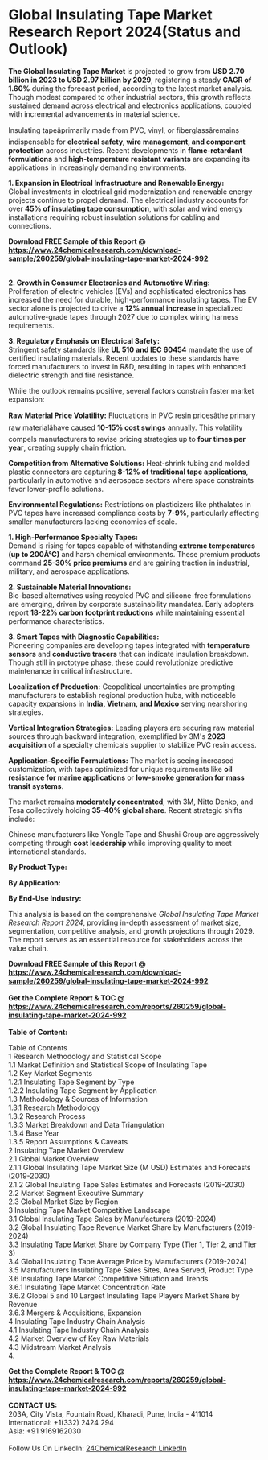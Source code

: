 <h1>Global Insulating Tape Market Research Report 2024(Status and Outlook)</h1><p><strong>The Global Insulating Tape Market</strong> is projected to grow from <strong>USD 2.70 billion in 2023 to USD 2.97 billion by 2029</strong>, registering a steady <strong>CAGR of 1.60%</strong> during the forecast period, according to the latest market analysis. Though modest compared to other industrial sectors, this growth reflects sustained demand across electrical and electronics applications, coupled with incremental advancements in material science.</p><p>Insulating tapeâprimarily made from PVC, vinyl, or fiberglassâremains indispensable for <strong>electrical safety, wire management, and component protection</strong> across industries. Recent developments in <strong>flame-retardant formulations</strong> and <strong>high-temperature resistant variants</strong> are expanding its applications in increasingly demanding environments.</p><p><strong>1. Expansion in Electrical Infrastructure and Renewable Energy:</strong><br>
Global investments in electrical grid modernization and renewable energy projects continue to propel demand. The electrical industry accounts for over <strong>45% of insulating tape consumption</strong>, with solar and wind energy installations requiring robust insulation solutions for cabling and connections.</p><div><b>Download FREE Sample of this Report @ 
            <a href="https://www.24chemicalresearch.com/download-sample/260259/global-insulating-tape-market-2024-992">
            https://www.24chemicalresearch.com/download-sample/260259/global-insulating-tape-market-2024-992</a></b></div><br><p><strong>2. Growth in Consumer Electronics and Automotive Wiring:</strong><br>
Proliferation of electric vehicles (EVs) and sophisticated electronics has increased the need for durable, high-performance insulating tapes. The EV sector alone is projected to drive a <strong>12% annual increase</strong> in specialized automotive-grade tapes through 2027 due to complex wiring harness requirements.</p><p><strong>3. Regulatory Emphasis on Electrical Safety:</strong><br>
Stringent safety standards like <strong>UL 510 and IEC 60454</strong> mandate the use of certified insulating materials. Recent updates to these standards have forced manufacturers to invest in R&amp;D, resulting in tapes with enhanced dielectric strength and fire resistance.</p><p>While the outlook remains positive, several factors constrain faster market expansion:</p><p><strong>Raw Material Price Volatility:</strong> Fluctuations in PVC resin pricesâthe primary raw materialâhave caused <strong>10-15% cost swings</strong> annually. This volatility compels manufacturers to revise pricing strategies up to <strong>four times per year</strong>, creating supply chain friction.</p><p><strong>Competition from Alternative Solutions:</strong> Heat-shrink tubing and molded plastic connectors are capturing <strong>8-12% of traditional tape applications</strong>, particularly in automotive and aerospace sectors where space constraints favor lower-profile solutions.</p><p><strong>Environmental Regulations:</strong> Restrictions on plasticizers like phthalates in PVC tapes have increased compliance costs by <strong>7-9%</strong>, particularly affecting smaller manufacturers lacking economies of scale.</p><p><strong>1. High-Performance Specialty Tapes:</strong><br>
Demand is rising for tapes capable of withstanding <strong>extreme temperatures (up to 200Â°C)</strong> and harsh chemical environments. These premium products command <strong>25-30% price premiums</strong> and are gaining traction in industrial, military, and aerospace applications.</p><p><strong>2. Sustainable Material Innovations:</strong><br>
Bio-based alternatives using recycled PVC and silicone-free formulations are emerging, driven by corporate sustainability mandates. Early adopters report <strong>18-22% carbon footprint reductions</strong> while maintaining essential performance characteristics.</p><p><strong>3. Smart Tapes with Diagnostic Capabilities:</strong><br>
Pioneering companies are developing tapes integrated with <strong>temperature sensors</strong> and <strong>conductive tracers</strong> that can indicate insulation breakdown. Though still in prototype phase, these could revolutionize predictive maintenance in critical infrastructure.</p><p><strong>Localization of Production:</strong> Geopolitical uncertainties are prompting manufacturers to establish regional production hubs, with noticeable capacity expansions in <strong>India, Vietnam, and Mexico</strong> serving nearshoring strategies.</p><p><strong>Vertical Integration Strategies:</strong> Leading players are securing raw material sources through backward integration, exemplified by 3M's <strong>2023 acquisition</strong> of a specialty chemicals supplier to stabilize PVC resin access.</p><p><strong>Application-Specific Formulations:</strong> The market is seeing increased customization, with tapes optimized for unique requirements like <strong>oil resistance for marine applications</strong> or <strong>low-smoke generation for mass transit systems</strong>.</p><p>The market remains <strong>moderately concentrated</strong>, with 3M, Nitto Denko, and Tesa collectively holding <strong>35-40% global share</strong>. Recent strategic shifts include:</p><p>Chinese manufacturers like Yongle Tape and Shushi Group are aggressively competing through <strong>cost leadership</strong> while improving quality to meet international standards.</p><p><strong>By Product Type:</strong></p><p><strong>By Application:</strong></p><p><strong>By End-Use Industry:</strong></p><p>This analysis is based on the comprehensive <em>Global Insulating Tape Market Research Report 2024</em>, providing in-depth assessment of market size, segmentation, competitive analysis, and growth projections through 2029. The report serves as an essential resource for stakeholders across the value chain.</p><div><b>Download FREE Sample of this Report @ 
            <a href="https://www.24chemicalresearch.com/download-sample/260259/global-insulating-tape-market-2024-992">
            https://www.24chemicalresearch.com/download-sample/260259/global-insulating-tape-market-2024-992</a></b></div><br><div><b>Get the Complete Report & TOC @ 
            <a href="https://www.24chemicalresearch.com/reports/260259/global-insulating-tape-market-2024-992">
            https://www.24chemicalresearch.com/reports/260259/global-insulating-tape-market-2024-992</a></b></div><br>
            <b>Table of Content:</b><p>Table of Contents<br />
1 Research Methodology and Statistical Scope<br />
1.1 Market Definition and Statistical Scope of Insulating Tape<br />
1.2 Key Market Segments<br />
1.2.1 Insulating Tape Segment by Type<br />
1.2.2 Insulating Tape Segment by Application<br />
1.3 Methodology & Sources of Information<br />
1.3.1 Research Methodology<br />
1.3.2 Research Process<br />
1.3.3 Market Breakdown and Data Triangulation<br />
1.3.4 Base Year<br />
1.3.5 Report Assumptions & Caveats<br />
2 Insulating Tape Market Overview<br />
2.1 Global Market Overview<br />
2.1.1 Global Insulating Tape Market Size (M USD) Estimates and Forecasts (2019-2030)<br />
2.1.2 Global Insulating Tape Sales Estimates and Forecasts (2019-2030)<br />
2.2 Market Segment Executive Summary<br />
2.3 Global Market Size by Region<br />
3 Insulating Tape Market Competitive Landscape<br />
3.1 Global Insulating Tape Sales by Manufacturers (2019-2024)<br />
3.2 Global Insulating Tape Revenue Market Share by Manufacturers (2019-2024)<br />
3.3 Insulating Tape Market Share by Company Type (Tier 1, Tier 2, and Tier 3)<br />
3.4 Global Insulating Tape Average Price by Manufacturers (2019-2024)<br />
3.5 Manufacturers Insulating Tape Sales Sites, Area Served, Product Type<br />
3.6 Insulating Tape Market Competitive Situation and Trends<br />
3.6.1 Insulating Tape Market Concentration Rate<br />
3.6.2 Global 5 and 10 Largest Insulating Tape Players Market Share by Revenue<br />
3.6.3 Mergers & Acquisitions, Expansion<br />
4 Insulating Tape Industry Chain Analysis<br />
4.1 Insulating Tape Industry Chain Analysis<br />
4.2 Market Overview of Key Raw Materials<br />
4.3 Midstream Market Analysis<br />
4.</p><div><b>Get the Complete Report & TOC @ 
            <a href="https://www.24chemicalresearch.com/reports/260259/global-insulating-tape-market-2024-992">
            https://www.24chemicalresearch.com/reports/260259/global-insulating-tape-market-2024-992</a></b></div><br><b>CONTACT US:</b><br>
            203A, City Vista, Fountain Road, Kharadi, Pune, India - 411014<br>
            International: +1(332) 2424 294<br>
            Asia: +91 9169162030 <br><br>
            Follow Us On LinkedIn: <a href="https://www.linkedin.com/company/24chemicalresearch/">24ChemicalResearch LinkedIn</a>